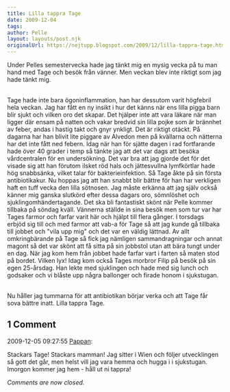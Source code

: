```yaml
---
title: Lilla tappra Tage
date: 2009-12-04
tags: 	
author: Pelle
layout: layouts/post.njk
originalUrl: https://nejtupp.blogspot.com/2009/12/lilla-tappra-tage.html
---
```


Under Pelles semestervecka hade jag tänkt mig en mysig vecka på tu man hand med Tage och besök från vänner. Men veckan blev inte riktigt som jag hade tänkt mig.
<br><br>

Tage hade inte bara ögoninflammation, han har dessutom varit högfebril hela veckan. Jag har fått en ny insikt i hur det känns när ens lilla pigga barn blir sjukt och vilken oro det skapar. Det hjälper inte att vara läkare när man ligger där ensam på natten och vakar bredvid sin lilla pojke som är brännhet av feber, andas i hastig takt och gnyr ynkligt. Det är riktigt otäckt. På dagarna har han blivit lite piggare av Alvedon men på kvällarna och nätterna har det inte fått ned febern. Idag när han för sjätte dagen i rad fortfarande hade över 40 grader i temp så tänkte jag att det var dags att besöka vårdcentralen för en undersökning. Det var bra att jag gjorde det för det visade sig att han förutom ilsket röd hals och jättesvullna lymfkörtlar hade hög snabbsänka, vilket talar för bakterieinfektion. Så Tage åkte på sin första antibiotikakur. Nu hoppas jag att han snabbt blir bättre för han har verkligen haft en tuff vecka den lilla sötnosen. Jag måste erkänna att jag själv också känner mig ganska slutkörd efter dessa dagars oro, sömnlöshet och sjuklingomhändertagande. Det ska bli fantastiskt skönt när Pelle kommer tillbaka på söndag kväll. Vännerna ställde in sina besök men som tur var har Tages farmor och farfar varit här och hjälpt till flera gånger. I torsdags erbjöd sig till och med farmor att vab-a för Tage så att jag kunde gå tillbaka till jobbet och "vila upp mig" och det var en väldig lättnad. Av allt omkringbärande på Tage så fick jag nämligen sammandragningar och annat magont så det var skönt att få sitta på sin jobbstol utan att bära tungt under en dag. När jag kom hem från jobbet hade farfar vart i farten så maten stod på bordet. Vilken lyx! Idag kom också Tages morbror Filip på besök på sin egen 25-årsdag. Han lekte med sjuklingen och hade med sig lunch och godsaker och vi blåste upp några ballonger och firade honom i sjukstugan.
<br><br>

Nu håller jag tummarna för att antibiotikan börjar verka och att Tage får sova bättre inatt. Lilla tappra Tage.

<div class="comments">
	<div class="comments-header"><h2>1 Comment</h2></div>
	<div class="comments-body">
			<div class="comment" id="comment-2898592908335994982">
				<p class="comment-header">
					<date datetime="2009-12-05T09:27:55.333+01:00">2009-12-05 09:27:55</date> 
					<a href="https://www.blogger.com/profile/02900993942775660627" rel="nofollow">Pappan</a>:
				</p>
				<div class="comment-content"><p>Stackars Tage! Stackars mamman! Jag sitter i Wien och följer utvecklingen så gott det går, men helst vill jag vara hemma och hugga i i sjukstugan. Imorgon kommer jag hem - håll ut ni tappra!</p></div>
				<div class="comment-footer"></div>
			</div></div>
	<p class="comments-footer"><em>Comments are now closed.</em></p>
</div>